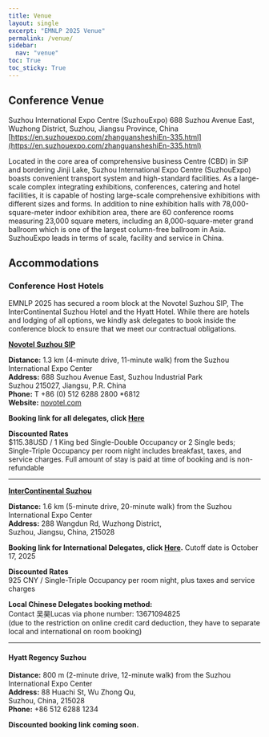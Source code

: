 ```yaml
---
title: Venue
layout: single
excerpt: "EMNLP 2025 Venue"
permalink: /venue/
sidebar:
  nav: "venue"
toc: True
toc_sticky: True
---
```


## Conference Venue

Suzhou International Expo Centre (SuzhouExpo)
688 Suzhou Avenue East, Wuzhong District, Suzhou, Jiangsu Province, China
[https://en.suzhouexpo.com/zhanguansheshiEn-335.html](https://en.suzhouexpo.com/zhanguansheshiEn-335.html)

Located in the core area of comprehensive business Centre (CBD) in SIP and bordering Jinji Lake, Suzhou International Expo Centre (SuzhouExpo) boasts convenient transport system and high-standard facilities. As a large-scale complex integrating exhibitions, conferences, catering and hotel facilities, it is capable of hosting large-scale comprehensive exhibitions with different sizes and forms. In addition to nine exhibition halls with 78,000-square-meter indoor exhibition area, there are 60 conference rooms measuring 23,000 square meters, including an 8,000-square-meter grand ballroom which is one of the largest column-free ballroom in Asia. SuzhouExpo leads in terms of scale, facility and service in China.

## Accommodations

### Conference Host Hotels

EMNLP 2025 has secured a room block at the Novotel Suzhou SIP, The InterContinental Suzhou Hotel and the Hyatt Hotel. While there are hotels and lodging of all options, we kindly ask delegates to book inside the conference block to ensure that we meet our contractual obligations.

**[Novotel Suzhou SIP](https://novotel.accor.com/a/en/usa.html)**

**Distance:** 1.3 km (4-minute drive, 11-minute walk) from the Suzhou International Expo Center  
**Address:** 688 Suzhou Avenue East, Suzhou Industrial Park  
Suzhou 215027, Jiangsu, P.R. China  
**Phone:** T +86 (0) 512 6288 2800 *6812  
**Website:** [novotel.com](http://novotel.com)

**Booking link for all delegates, click [Here](https://all.accor.com/ssr/app/accor/rates/9442/index.en.shtml?dateIn=2025-11-20&nights=1&compositions=1&stayplus=false&snu=false&accessibleRooms=false&hideWDR=false&productCode=null&hideHotelDetails=false)**

**Discounted Rates**  
$115.38USD / 1 King bed Single-Double Occupancy or 2 Single beds; Single-Triple Occupancy per room night includes breakfast, taxes, and service charges. Full amount of stay is paid at time of booking and is non-refundable

---

**[InterContinental Suzhou](https://www.ihg.com/intercontinental/hotels/cn/zh/suzhou/suzha/hoteldetail)**

**Distance:** 1.6 km (5-minute drive, 20-minute walk) from the Suzhou International Expo Center  
**Address:** 288 Wangdun Rd, Wuzhong District,  
Suzhou, Jiangsu, China, 215028

**Booking link for International Delegates, click [Here](https://www.ihg.com/hotels/us/en/find-hotels/select-roomrate?fromRedirect=true&qSrt=sAV&qIta=99801505&icdv=99801505&qSlH=SUZHA&qCiD=04&qCiMy=102025&qCoD=10&qCoMy=102025&qGrpCd=H00&qAAR=6CBARC&qRtP=6CBARC&setPMCookies=true&qSHBrC=IC&qDest=No.%20288%20Wang%20Dun%20Road%2C%20Suzhou%20Industrial%20Park%2C%20Suzhou%2C%20JS%2C%20CN&showApp=true&adjustMonth=false&srb_u=1).** Cutoff date is October 17, 2025

**Discounted Rates**  
925 CNY / Single-Triple Occupancy per room night, plus taxes and service charges

**Local Chinese Delegates booking method:**  
Contact 吴昊Lucas via phone number: 13671094825  
(due to the restriction on online credit card deduction, they have to separate local and international on room booking)

---

#### Hyatt Regency Suzhou
**Distance:** 800 m (2-minute drive, 12-minute walk) from the Suzhou International Expo Center  
**Address:** 88 Huachi St, Wu Zhong Qu,  
Suzhou, China, 215028  
**Phone:** +86 512 6288 1234

**Discounted booking link coming soon.**